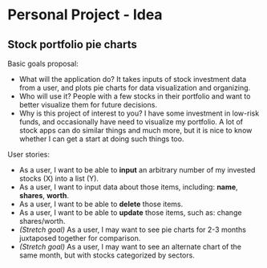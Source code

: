 # Personal Project - Idea

## Stock portfolio pie charts

Basic goals proposal:
- What will the application do? It takes inputs of stock investment data from a user, and plots pie charts for data visualization and organizing.
- Who will use it? People with a few stocks in their portfolio and want to better visualize them for future decisions.
- Why is this project of interest to you? I have some investment in low-risk funds, and occasionally have need to visualize my portfolio. A lot of stock apps can do similar things and much more, but it is nice to know whether I can get a start at doing such things too.

User stories:
- As a user, I want to be able to **input** an arbitrary number of my invested stocks (X) into a list (Y).
- As a user, I want to input data about those items, including: **name**, **shares**, **worth**.
- As a user, I want to be able to **delete** those items.
- As a user, I want to be able to **update** those items, such as: change shares/worth.
- *(Stretch goal)* As a user, I may want to see pie charts for 2-3 months juxtaposed together for comparison.
- *(Stretch goal)* As a user, I may want to see an alternate chart of the same month, but with stocks categorized by sectors.
